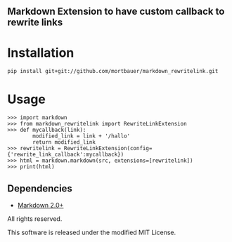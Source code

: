 ## Markdown Extension to have custom callback to rewrite links

# Installation

    pip install git+git://github.com/mortbauer/markdown_rewritelink.git

# Usage

    >>> import markdown
    >>> from markdown_rewritelink import RewriteLinkExtension
    >>> def mycallback(link):
            modified_link = link + '/hallo'
            return modified_link
    >>> rewritelink = RewriteLinkExtension(config={'rewrite_link_callback':mycallback})
    >>> html = markdown.markdown(src, extensions=[rewritelink])
    >>> print(html)


Dependencies
------------

* [Markdown 2.0+](http://www.freewisdom.org/projects/python-markdown/)


All rights reserved.

This software is released under the modified MIT License. 
